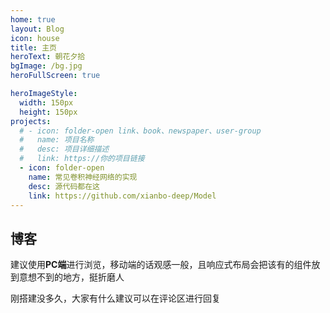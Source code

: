 ```yaml
---
home: true
layout: Blog
icon: house
title: 主页
heroText: 朝花夕拾
bgImage: /bg.jpg
heroFullScreen: true

heroImageStyle:
  width: 150px
  height: 150px
projects:
  # - icon: folder-open link、book、newspaper、user-group
  #   name: 项目名称
  #   desc: 项目详细描述
  #   link: https://你的项目链接
  - icon: folder-open
    name: 常见卷积神经网络的实现
    desc: 源代码都在这
    link: https://github.com/xianbo-deep/Model
---
```



## 博客

建议使用**PC端**进行浏览，移动端的话观感一般，且响应式布局会把该有的组件放到意想不到的地方，挺折磨人

刚搭建没多久，大家有什么建议可以在评论区进行回复